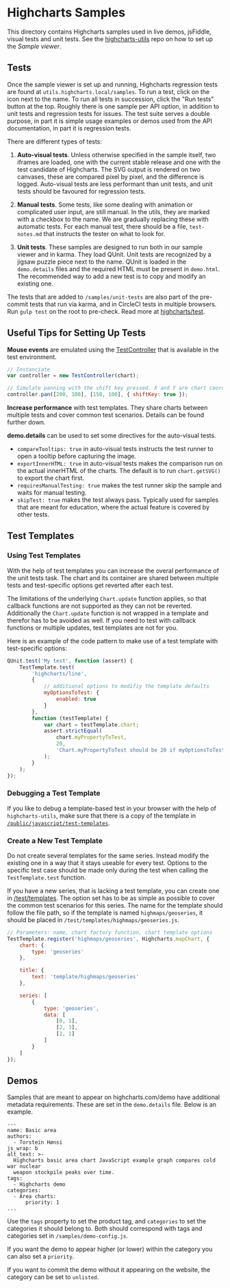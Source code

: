 # Highcharts Samples

This directory contains Highcharts samples used in live demos, jsFiddle, visual
tests and unit tests. See the [highcharts-utils](https://github.com/highcharts/highcharts-utils)
repo on how to set up the _Sample viewer_.

## Tests

Once the sample viewer is set up and running, Highcharts regression tests are
found at `utils.highcharts.local/samples`. To run a test, click on the icon next
to the name. To run all tests in succession, click the "Run tests" button at the
top. Roughly there is one sample per API option, in addition to unit tests and
regression tests for issues. The test suite serves a double purpose, in part it
is simple usage examples or demos used from the API documentation, in part it is
regression tests.

There are different
types of tests:

1. **Auto-visual tests**. Unless otherwise specified in the sample itself, two
   iframes are loaded, one with the current stable release and one with the test
   candidate of Highcharts. The SVG output is rendered on two canvases, these are
   compared pixel by pixel, and the difference is logged. Auto-visual tests are
   less performant than unit tests, and unit tests should be favoured for
   regression tests.

2. **Manual tests**. Some tests, like some dealing with animation or complicated
   user input, are still manual. In the utils, they are marked with a checkbox to
   the name. We are gradually replacing these with automatic tests. For each manual
   test, there should be a file, `test-notes.md` that instructs the tester on
   what to look for.

3. **Unit tests**. These samples are designed to run both in our sample viewer
   and in karma. They load QUnit. Unit tests are recognized by a jigsaw puzzle
   piece next to the name. QUnit is loaded in the `demo.details` files and the
   required HTML must be present in `demo.html`. The recommended way to add a new
   test is to copy and modify an existing one.

The tests that are added to `/samples/unit-tests` are also part of the
pre-commit tests that run via karma, and in CircleCI tests in multiple browsers.
Run `gulp test` on the root to pre-check. Read more at
[highcharts/test](https://github.com/highcharts/highcharts/tree/master/test).

## Useful Tips for Setting Up Tests

**Mouse events** are emulated using the
[TestController](https://github.com/highcharts/highcharts/blob/master/test/test-controller.js)
that is available in the test environment.

```js
// Instanciate
var controller = new TestController(chart);

// Simulate panning with the shift key pressed. X and Y are chart coordinates.
controller.pan([200, 100], [150, 100], { shiftKey: true });
```

**Increase performance** with test templates. They share charts between multiple
tests and cover common test scenarios. Details can be found further down.

**demo.details** can be used to set some directives for the auto-visual tests.

-   `compareTooltips: true` in auto-visual tests instructs the test runner to open
    a tooltip before capturing the image.
-   `exportInnerHTML: true` in auto-visual tests makes the comparison run on the
    actual innerHTML of the charts. The default is to run `chart.getSVG()` to
    export the chart first.
-   `requiresManualTesting: true` makes the test runner skip the sample and waits
    for manual testing.
-   `skipTest: true` makes the test always pass. Typically used for samples that
    are meant for education, where the actual feature is covered by other tests.

## Test Templates

### Using Test Templates

With the help of test templates you can increase the overal performance of the
unit tests task. The chart and its container are shared between multiple tests
and test-specific options get reverted after each test.

The limitations of the underlying `Chart.update` function applies, so that
callback functions are not supported as they can not be reverted. Additionally
the `Chart.update` function is not wrapped in a template and therefor has to be
avoided as well. If you need to test with callback functions or multiple
updates, test templates are not for you.

Here is an example of the code pattern to make use of a test template with
test-specific options:

```js
QUnit.test('My test', function (assert) {
    TestTemplate.test(
        'highcharts/line',
        {
            // additional options to modifiy the template defaults
            myOptionsToTest: {
                enabled: true
            }
        },
        function (testTemplate) {
            var chart = testTemplate.chart;
            assert.strictEqual(
                chart.myPropertyToTest,
                20,
                'Chart.myPropertyToTest should be 20 if myOptionsToTest is enabled.'
            );
        }
    );
});
```

### Debugging a Test Template

If you like to debug a template-based test in your browser with the help of
`highcharts-utils`, make sure that there is a copy of the template in
[`/public/javascript/test-templates`](https://github.com/highcharts/highcharts-utils/tree/master/public/javascript/test-templates).

### Create a New Test Template

Do not create several templates for the same series. Instead modify the
existing one in a way that it stays useable for every test. Options to the
specific test case should be made only during the test when calling the
`TestTemplate.test` function.

If you have a new series, that is lacking a test template, you can create one in
[/test/templates](https://github.com/highcharts/highcharts/tree/master/test/tesmplates).
The option set has to be as simple as possible to cover the common test
scenarios for this series. The name for the template should follow the file
path, so if the template is named `highmaps/geoseries`, it should be placed in
`/test/templates/highmaps/geoseries.js`.

```js
// Parameters: name, chart factory function, chart template options
TestTemplate.register('highmaps/geoseries', Highcharts.mapChart, {
    chart: {
        type: 'geoseries'
    },

    title: {
        text: 'template/highmaps/geoseries'
    },

    series: [
        {
            type: 'geoseries',
            data: [
                [0, 1],
                [2, 3],
                [2, 1]
            ]
        }
    ]
});
```

## Demos

Samples that are meant to appear on highcharts.com/demo have additional metadata requirements. These are set in the `demo.details` file. Below is an example.

```
---
name: Basic area
authors:
  - Torstein Hønsi
js_wrap: b
alt_text: >-
  Highcharts basic area chart JavaScript example graph compares cold war nuclear
  weapon stockpile peaks over time.
tags:
  - Highcharts demo
categories:
  - Area charts:
      priority: 1
...
```

Use the `tags` property to set the product tag, and `categories` to set the categories it should belong to. Both should correspond with tags and categories set in `/samples/demo-config.js`.

If you want the demo to appear higher (or lower) within the category you can also set a `priority`.

If you want to commit the demo without it appearing on the website, the category can be set to `unlisted`.
